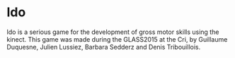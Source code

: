 # Ido
Ido is a serious game for the development of gross motor skills using the kinect. This game was made during the GLASS2015 at the Cri, by Guillaume Duquesne, Julien Lussiez, Barbara Sedderz and Denis Tribouillois.
